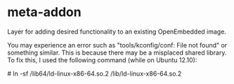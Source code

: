 meta-addon
==========

Layer for adding desired functionality to an existing OpenEmbedded image.

You may experience an error such as "tools/kconfig/conf: File not found" or something similar. This is because there may be a misplaced shared library. To fix this, I used the following command (while on Ubuntu 12.10):

\# ln -sf /lib64/ld-linux-x86-64.so.2 /lib/ld-linux-x86-64.so.2
